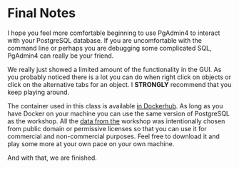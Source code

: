 # Final Notes 

I hope you feel more comfortable beginning to use PgAdmin4 to interact with your PostgreSQL database. If you 
are uncomfortable with the command line or perhaps you are debugging some complicated SQL, PgAdmin4 can really
be your friend. 

We really just showed a limited amount of the functionality in the GUI. As you probably noticed there is a lot 
you can do when right click on objects or click on the alternative tabs for an object. I **STRONGLY** recommend
that you keep playing around. 

The container used in this class is available 
[in Dockerhub](https://hub.docker.com/r/crunchydata/crunchy-postgres-appdev). 
As long as you have Docker on your machine you can use the same version of PostgreSQL as the workshop. All the 
[data from the](https://github.com/CrunchyData/crunchy-demo-data/releases/tag/v0.4) workshop was intentionally chosen 
from public domain or permissive licenses so that you can use it for commercial and non-commercial purposes. Feel free 
to download it and play some more at your own pace on your own machine.
  
And with that, we are finished.